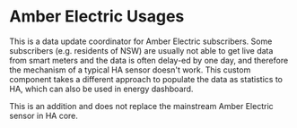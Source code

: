 # Amber Electric Usages

This is a data update coordinator for Amber Electric subscribers. Some subscribers (e.g. residents of NSW) are usually not able to get live data from smart meters and the data is often delay-ed by one day, and therefore the mechanism of a typical HA sensor doesn't work. This custom component takes a different approach to populate the data as statistics to HA, which can also be used in energy dashboard.

This is an addition and does not replace the mainstream Amber Electric sensor in HA core.
